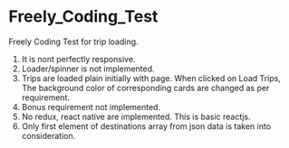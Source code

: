 # Freely_Coding_Test
Freely Coding Test for trip loading.


1. It is nont perfectly responsive.
2. Loader/spinner is not implemented.
3. Trips are loaded plain initially with page. When clicked on Load Trips, 
The background color of corresponding cards are changed as per requirement.
4. Bonus requirement not implemented.
5. No redux, react native are implemented. This is basic reactjs.
6. Only first element of destinations array from json data is taken into consideration.



